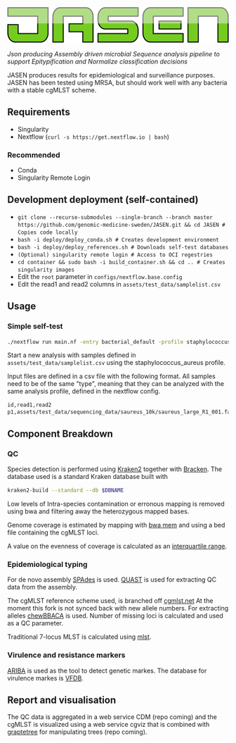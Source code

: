 <p align="center">
  <a href="https://github.com/genomic-medicine-sweden/JASEN">
    <img src="artwork/logo.png"/>
  </a>
</p>

_Json producing Assembly driven microbial Sequence analysis pipeline to support Epitypification and Normalize classification decisions_

JASEN produces results for epidemiological and surveillance purposes. 
JASEN has been tested using MRSA, but should work well with any bacteria with a stable cgMLST scheme.

## Requirements

* Singularity
* Nextflow (`curl -s https://get.nextflow.io | bash`)

### Recommended
* Conda
* Singularity Remote Login

## Development deployment (self-contained)
* `git clone --recurse-submodules --single-branch --branch master  https://github.com/genomic-medicine-sweden/JASEN.git && cd JASEN # Copies code locally`
* `bash -i deploy/deploy_conda.sh # Creates development environment`
* `bash -i deploy/deploy_references.sh # Downloads self-test databases` 
* `(Optional) singularity remote login # Access to OCI regestries`
* `cd container && sudo bash -i build_container.sh && cd .. # Creates singularity images`
* Edit the `root` parameter in `configs/nextflow.base.config`
* Edit the read1 and read2 columns in `assets/test_data/samplelist.csv`

## Usage

### Simple self-test
``` bash
./nextflow run main.nf -entry bacterial_default -profile staphylococcus_aureus -config configs/nextflow.base.config --csv=assets/test_data/samplelist.csv
```

Start a new analysis with samples defined in `assets/test_data/samplelist.csv` using the staphylococcus_aureus profile.

Input files are defined in a csv file with the following format. All samples need to be of the same "type", meaning that they can be analyzed with the same analysis profile, defined in the nextflow config.

``` csv
id,read1,read2
p1,assets/test_data/sequencing_data/saureus_10k/saureus_large_R1_001.fastq.gz,assets/test_data/sequencing_data/saureus_10k/saureus_large_R2_001.fastq.gz
```

## Component Breakdown

### QC

Species detection is performed using [Kraken2](https://ccb.jhu.edu/software/kraken2/) together with [Bracken](https://ccb.jhu.edu/software/bracken/). 
The database used is a standard Kraken database built with 

``` bash
kraken2-build --standard --db $DBNAME
```

Low levels of Intra-species contamination or erronous mapping is removed using bwa and filtering away 
the heterozygous mapped bases. 

Genome coverage is estimated by mapping with [bwa mem](https://github.com/lh3/bwa) and using a bed file containing the cgMLST loci.

A value on the evenness of coverage is calculated as an [interquartile range](https://en.wikipedia.org/wiki/Interquartile_range).

### Epidemiological typing

For de novo assembly [SPAdes](http://cab.spbu.ru/software/spades/) is used. [QUAST](http://cab.spbu.ru/software/quast/) 
is used for extracting QC data from the assembly.

The cgMLST reference scheme used, is branched off [cgmlst.net](https://www.cgmlst.org/ncs/schema/141106/) 
At the moment this fork is not synced back with new allele numbers. For extracting alleles [chewBBACA](https://github.com/B-UMMI/chewBBACA/wiki) 
is used. Number of missing loci is calculated and used as a QC parameter.

Traditional 7-locus MLST is calculated using [mlst](https://github.com/tseemann/mlst).

### Virulence and resistance markers

[ARIBA](https://github.com/sanger-pathogens/ariba) is used as the tool to detect genetic markes. 
The database for virulence markes is [VFDB](http://www.mgc.ac.cn/VFs/).

## Report and visualisation

The QC data is aggregated in a web service CDM (repo coming) and the cgMLST is visualized using a web service 
cgviz that is combined with [graptetree](https://github.com/achtman-lab/GrapeTree) for manipulating trees (repo coming).
